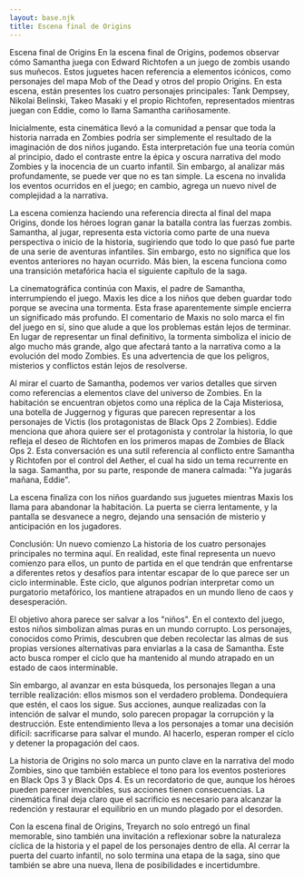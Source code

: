 ```yaml
---
layout: base.njk
title: Escena final de Origins
---
```

Escena final de Origins
En la escena final de Origins, podemos observar cómo Samantha juega con Edward Richtofen a un juego de zombis usando sus muñecos. Estos juguetes hacen referencia a elementos icónicos, como personajes del mapa Mob of the Dead y otros del propio Origins. En esta escena, están presentes los cuatro personajes principales: Tank Dempsey, Nikolai Belinski, Takeo Masaki y el propio Richtofen, representados mientras juegan con Eddie, como lo llama Samantha cariñosamente.

Inicialmente, esta cinemática llevó a la comunidad a pensar que toda la historia narrada en Zombies podría ser simplemente el resultado de la imaginación de dos niños jugando. Esta interpretación fue una teoría común al principio, dado el contraste entre la épica y oscura narrativa del modo Zombies y la inocencia de un cuarto infantil. Sin embargo, al analizar más profundamente, se puede ver que no es tan simple. La escena no invalida los eventos ocurridos en el juego; en cambio, agrega un nuevo nivel de complejidad a la narrativa.

La escena comienza haciendo una referencia directa al final del mapa Origins, donde los héroes logran ganar la batalla contra las fuerzas zombis. Samantha, al jugar, representa esta victoria como parte de una nueva perspectiva o inicio de la historia, sugiriendo que todo lo que pasó fue parte de una serie de aventuras infantiles. Sin embargo, esto no significa que los eventos anteriores no hayan ocurrido. Más bien, la escena funciona como una transición metafórica hacia el siguiente capítulo de la saga.

La cinematográfica continúa con Maxis, el padre de Samantha, interrumpiendo el juego. Maxis les dice a los niños que deben guardar todo porque se avecina una tormenta. Esta frase aparentemente simple encierra un significado más profundo. El comentario de Maxis no solo marca el fin del juego en sí, sino que alude a que los problemas están lejos de terminar. En lugar de representar un final definitivo, la tormenta simboliza el inicio de algo mucho más grande, algo que afectará tanto a la narrativa como a la evolución del modo Zombies. Es una advertencia de que los peligros, misterios y conflictos están lejos de resolverse.

Al mirar el cuarto de Samantha, podemos ver varios detalles que sirven como referencias a elementos clave del universo de Zombies. En la habitación se encuentran objetos como una réplica de la Caja Misteriosa, una botella de Juggernog y figuras que parecen representar a los personajes de Victis (los protagonistas de Black Ops 2 Zombies). Eddie menciona que ahora quiere ser el protagonista y controlar la historia, lo que refleja el deseo de Richtofen en los primeros mapas de Zombies de Black Ops 2. Esta conversación es una sutil referencia al conflicto entre Samantha y Richtofen por el control del Aether, el cual ha sido un tema recurrente en la saga. Samantha, por su parte, responde de manera calmada: "Ya jugarás mañana, Eddie".

La escena finaliza con los niños guardando sus juguetes mientras Maxis los llama para abandonar la habitación. La puerta se cierra lentamente, y la pantalla se desvanece a negro, dejando una sensación de misterio y anticipación en los jugadores.

Conclusión: Un nuevo comienzo
La historia de los cuatro personajes principales no termina aquí. En realidad, este final representa un nuevo comienzo para ellos, un punto de partida en el que tendrán que enfrentarse a diferentes retos y desafíos para intentar escapar de lo que parece ser un ciclo interminable. Este ciclo, que algunos podrían interpretar como un purgatorio metafórico, los mantiene atrapados en un mundo lleno de caos y desesperación.

El objetivo ahora parece ser salvar a los "niños". En el contexto del juego, estos niños simbolizan almas puras en un mundo corrupto. Los personajes, conocidos como Primis, descubren que deben recolectar las almas de sus propias versiones alternativas para enviarlas a la casa de Samantha. Este acto busca romper el ciclo que ha mantenido al mundo atrapado en un estado de caos interminable.

Sin embargo, al avanzar en esta búsqueda, los personajes llegan a una terrible realización: ellos mismos son el verdadero problema. Dondequiera que estén, el caos los sigue. Sus acciones, aunque realizadas con la intención de salvar el mundo, solo parecen propagar la corrupción y la destrucción. Este entendimiento lleva a los personajes a tomar una decisión difícil: sacrificarse para salvar el mundo. Al hacerlo, esperan romper el ciclo y detener la propagación del caos.

La historia de Origins no solo marca un punto clave en la narrativa del modo Zombies, sino que también establece el tono para los eventos posteriores en Black Ops 3 y Black Ops 4. Es un recordatorio de que, aunque los héroes pueden parecer invencibles, sus acciones tienen consecuencias. La cinemática final deja claro que el sacrificio es necesario para alcanzar la redención y restaurar el equilibrio en un mundo plagado por el desorden.

Con la escena final de Origins, Treyarch no solo entregó un final memorable, sino también una invitación a reflexionar sobre la naturaleza cíclica de la historia y el papel de los personajes dentro de ella. Al cerrar la puerta del cuarto infantil, no solo termina una etapa de la saga, sino que también se abre una nueva, llena de posibilidades e incertidumbre.


